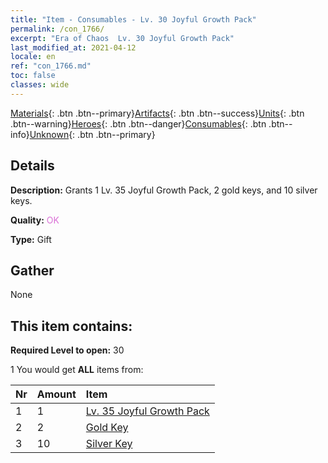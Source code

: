 ```yaml
---
title: "Item - Consumables - Lv. 30 Joyful Growth Pack"
permalink: /con_1766/
excerpt: "Era of Chaos  Lv. 30 Joyful Growth Pack"
last_modified_at: 2021-04-12
locale: en
ref: "con_1766.md"
toc: false
classes: wide
---
```

 [Materials](/){: .btn .btn--primary}[Artifacts](/Artifacts/){: .btn .btn--success}[Units](/Units/){: .btn .btn--warning}[Heroes](/Heroes/){: .btn .btn--danger}[Consumables](/Consumables/){: .btn .btn--info}[Unknown](/Unknown/){: .btn .btn--primary}

## Details
 **Description:** Grants 1 Lv. 35 Joyful Growth Pack, 2 gold keys, and 10 silver keys.

 **Quality:** <span style="color: #DA70D6">OK</span>

 **Type:** Gift

## Gather

  None

## This item contains:

 **Required Level to open:** 30

 1 You would get **ALL** items  from:

  | Nr | Amount |     Item    |
  |:---|:-------|:------------|
  | 1 | 1 | [Lv. 35 Joyful Growth Pack](/Items/con_1767/) | 
  | 2 | 2 | [Gold Key](/Items/con_783/) | 
  | 3 | 10 | [Silver Key](/Items/con_693/) | 
